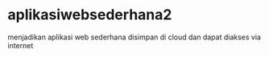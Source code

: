 # aplikasiwebsederhana2
menjadikan aplikasi web sederhana disimpan di cloud dan dapat diakses via internet
